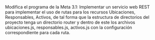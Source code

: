 Modifica el programa de la Meta 3.1: Implementar un servicio web REST para implementar el uso de rutas para los recursos Ubicaciones, Responsables, Activos, de tal forma que la estructura de directorios del proyecto tenga un directorio router y dentro de este los archivos ubicaciones.js, responsables.js, activos.js con la configuración correspondiente para cada ruta.
